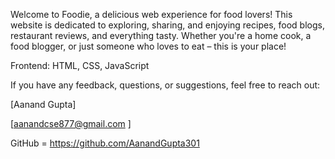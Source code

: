 Welcome to Foodie, a delicious web experience for food lovers! This website is dedicated to exploring, sharing, and enjoying recipes, food blogs, restaurant reviews, and everything tasty. Whether you're a home cook, a food blogger, or just someone who loves to eat – this is your place!


Frontend: HTML, CSS, JavaScript

If you have any feedback, questions, or suggestions, feel free to reach out:

[Aanand Gupta]

[aanandcse877@gmail.com ]

GitHub = https://github.com/AanandGupta301

